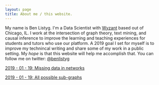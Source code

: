 ```yaml
---
layout: page
title: About me / this website.
---
```


My name is Ben Listyg. I'm a Data Scientist with [Wyzant](www.wyzant.com) based out of Chicago, IL. I work at the intersection of graph theory, text mining, and causal inference to improve the learning and teaching experiences for students and tutors who use our platform. A 2019 goal I set for myself is to improve my technincal writing and share some of my work in a public setting. My _hope_ is that this website will help me accomplish that. You can follow me on twitter: [@benlistyg](www.twitter.com/blistyg)

[2019 - 01 - 19: Missing data in networks](https://rpubs.com/blistyg/missingnetworks)

[2019 - 01 - 19: All possible sub-graphs](https://rpubs.com/blistyg/subgraphs)

